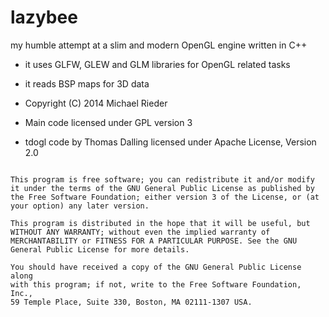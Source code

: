 lazybee
=======

my humble attempt at a slim and modern OpenGL engine written in C++

 * it uses GLFW, GLEW and GLM libraries for OpenGL related tasks
 * it reads BSP maps for 3D data

 * Copyright (C) 2014 Michael Rieder
 * Main code licensed under GPL version 3
 * tdogl code by Thomas Dalling licensed under Apache License, Version 2.0

 ~~~~~~~~~~~~~~~~~~~~~~~~~~~~~~~~~~~~~~~~~~~~~~~~~~~~~~~~~~~~~~~~~~~~~~~~~~

 This program is free software; you can redistribute it and/or modify
 it under the terms of the GNU General Public License as published by
 the Free Software Foundation; either version 3 of the License, or (at
 your option) any later version.

 This program is distributed in the hope that it will be useful, but
 WITHOUT ANY WARRANTY; without even the implied warranty of
 MERCHANTABILITY or FITNESS FOR A PARTICULAR PURPOSE. See the GNU
 General Public License for more details.

 You should have received a copy of the GNU General Public License along
 with this program; if not, write to the Free Software Foundation, Inc.,
 59 Temple Place, Suite 330, Boston, MA 02111-1307 USA.

 ~~~~~~~~~~~~~~~~~~~~~~~~~~~~~~~~~~~~~~~~~~~~~~~~~~~~~~~~~~~~~~~~~~~~~~~~~~
 